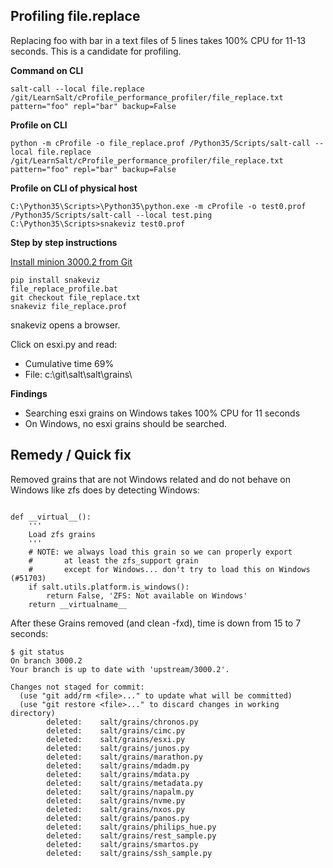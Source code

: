 ## Profiling   file.replace 

Replacing foo with bar in a text files of 5 lines takes 100% CPU for 11-13 seconds.
This is a candidate for profiling.

**Command on CLI**

    salt-call --local file.replace /git/LearnSalt/cProfile_performance_profiler/file_replace.txt pattern="foo" repl="bar" backup=False

**Profile on CLI**

    python -m cProfile -o file_replace.prof /Python35/Scripts/salt-call --local file.replace /git/LearnSalt/cProfile_performance_profiler/file_replace.txt pattern="foo" repl="bar" backup=False

**Profile on CLI of physical host**

    C:\Python35\Scripts>\Python35\python.exe -m cProfile -o test0.prof /Python35/Scripts/salt-call --local test.ping
    C:\Python35\Scripts>snakeviz test0.prof


**Step by step instructions**

[Install minion 3000.2 from Git](https://github.com/markuskramerIgitt/LearnSalt)

    pip install snakeviz
    file_replace_profile.bat
    git checkout file_replace.txt
    snakeviz file_replace.prof

snakeviz opens a browser.

Click on esxi.py and read:
- Cumulative time 69%
- File: c:\git\salt\salt\grains\

**Findings**
- Searching esxi grains on Windows takes 100% CPU for 11 seconds
- On Windows, no esxi grains should be searched.

## Remedy / Quick fix

Removed grains that are not Windows related and do not behave on Windows like zfs does by detecting Windows:

```

def __virtual__():
    '''
    Load zfs grains
    '''
    # NOTE: we always load this grain so we can properly export
    #       at least the zfs_support grain
    #       except for Windows... don't try to load this on Windows (#51703)
    if salt.utils.platform.is_windows():
        return False, 'ZFS: Not available on Windows'
    return __virtualname__

```

After these Grains removed (and clean -fxd), time is down from 15 to 7 seconds:


```
$ git status
On branch 3000.2
Your branch is up to date with 'upstream/3000.2'.

Changes not staged for commit:
  (use "git add/rm <file>..." to update what will be committed)
  (use "git restore <file>..." to discard changes in working directory)
        deleted:    salt/grains/chronos.py
        deleted:    salt/grains/cimc.py
        deleted:    salt/grains/esxi.py
        deleted:    salt/grains/junos.py
        deleted:    salt/grains/marathon.py
        deleted:    salt/grains/mdadm.py
        deleted:    salt/grains/mdata.py
        deleted:    salt/grains/metadata.py
        deleted:    salt/grains/napalm.py
        deleted:    salt/grains/nvme.py
        deleted:    salt/grains/nxos.py
        deleted:    salt/grains/panos.py
        deleted:    salt/grains/philips_hue.py
        deleted:    salt/grains/rest_sample.py
        deleted:    salt/grains/smartos.py
        deleted:    salt/grains/ssh_sample.py

```